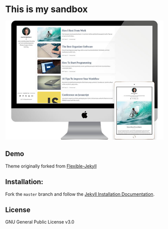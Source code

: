 # This is my sandbox

![](https://github.com/artemsheludko/flexible-jekyll/blob/master/assets/img/promo-img.jpg?raw=true)

## Demo

Theme originally forked from [Flexible-Jekyll](https://github.com/artemsheludko/flexible-jekyll)


## Installation:

Fork the ``master`` branch and follow the [Jekyll Installation Documentation](https://jekyllrb.com/docs/installation/).

## License

GNU General Public License v3.0

